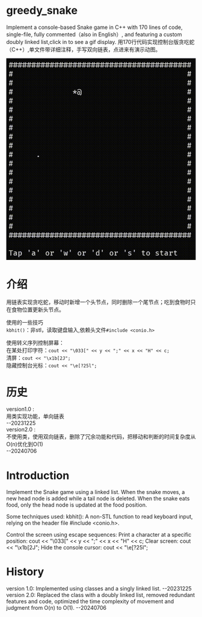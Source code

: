 # greedy_snake
Implement a console-based Snake game in C++ with 170 lines of code, single-file, fully commented（also in English）, and featuring a custom doubly linked list,click in to see a gif display. 用170行代码实现控制台版贪吃蛇（C++）,单文件带详细注释，手写双向链表，点进来有演示动图。

![Display GIF](display.gif)  

# 介绍
用链表实现贪吃蛇，移动时新增一个头节点，同时删除一个尾节点；吃到食物时只在食物位置更新头节点。  

使用的一些技巧      
`kbhit()`：非stl，读取键盘输入,依赖头文件`#include <conio.h>`  

使用转义序列控制屏幕：    
在某处打印字符：`cout << "\033[" << y << ";" << x << "H" << c;`  
清屏：`cout << "\x1b[2J";`   
隐藏控制台光标：`cout << "\e[?25l";`  

# 历史
version1.0 :     
用类实现功能，单向链表    
--20231225     
version2.0 :   
不使用类，使用双向链表，删除了冗余功能和代码，把移动和判断的时间复杂度从O(n)优化到O(1)   
--20240706    

# Introduction
Implement the Snake game using a linked list. When the snake moves, a new head node is added while a tail node is deleted. When the snake eats food, only the head node is updated at the food position.

Some techniques used:
kbhit(): A non-STL function to read keyboard input, relying on the header file #include <conio.h>.

Control the screen using escape sequences:
Print a character at a specific position:
cout << "\033[" << y << ";" << x << "H" << c;
Clear screen:
cout << "\x1b[2J";
Hide the console cursor:
cout << "\e[?25l";

# History
version 1.0:
Implemented using classes and a singly linked list.
--20231225
version 2.0:
Replaced the class with a doubly linked list, removed redundant features and code, optimized the time complexity of movement and judgment from O(n) to O(1).
--20240706

